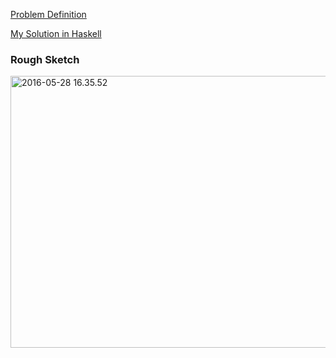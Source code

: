 <!--
{
  "title": "UVA 10261: Ferry Loading",
  "date": "2016-05-30T16:06:57.000Z",
  "category": "",
  "tags": [
    "algorithm",
    "haskell",
    "dp"
  ],
  "draft": false
}
-->

[Problem Definition](https://uva.onlinejudge.org/external/102/10261.pdf)

[My Solution in Haskell](https://github.com/hi-ogawa/haskell_playground/blob/804eff94754bd6575401d11a4f1e8db0fff9abdb/src/Uva/P10261.hs)

### Rough Sketch

<a href="http://wp.hiogawa.net/wp-content/uploads/2016/05/2016-05-28-16.35.52-1024x768.jpg"><img src="http://wp.hiogawa.net/wp-content/uploads/2016/05/2016-05-28-16.35.52-1024x768.jpg" alt="2016-05-28 16.35.52" width="580" height="435" class="alignnone size-large wp-image-561" /></a>
